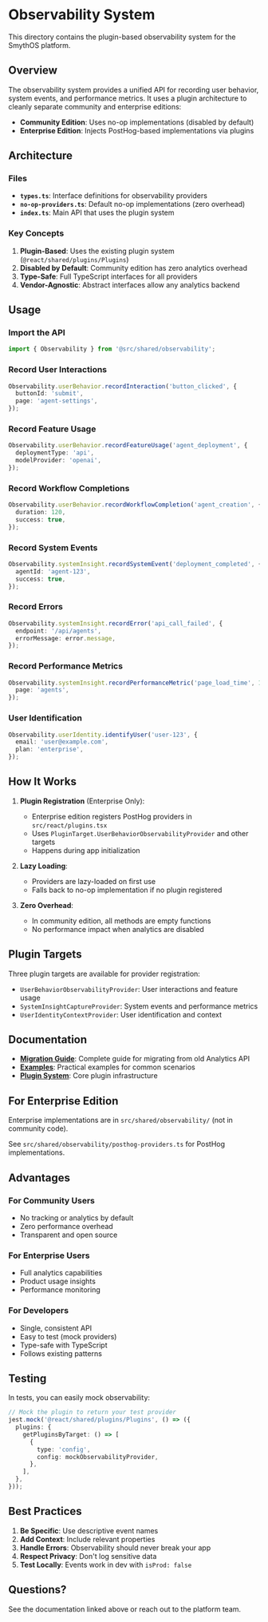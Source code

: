 # Observability System

This directory contains the plugin-based observability system for the SmythOS platform.

## Overview

The observability system provides a unified API for recording user behavior, system events, and performance metrics. It uses a plugin architecture to cleanly separate community and enterprise editions:

- **Community Edition**: Uses no-op implementations (disabled by default)
- **Enterprise Edition**: Injects PostHog-based implementations via plugins

## Architecture

### Files

- **`types.ts`**: Interface definitions for observability providers
- **`no-op-providers.ts`**: Default no-op implementations (zero overhead)
- **`index.ts`**: Main API that uses the plugin system

### Key Concepts

1. **Plugin-Based**: Uses the existing plugin system (`@react/shared/plugins/Plugins`)
2. **Disabled by Default**: Community edition has zero analytics overhead
3. **Type-Safe**: Full TypeScript interfaces for all providers
4. **Vendor-Agnostic**: Abstract interfaces allow any analytics backend

## Usage

### Import the API

```typescript
import { Observability } from '@src/shared/observability';
```

### Record User Interactions

```typescript
Observability.userBehavior.recordInteraction('button_clicked', {
  buttonId: 'submit',
  page: 'agent-settings',
});
```

### Record Feature Usage

```typescript
Observability.userBehavior.recordFeatureUsage('agent_deployment', {
  deploymentType: 'api',
  modelProvider: 'openai',
});
```

### Record Workflow Completions

```typescript
Observability.userBehavior.recordWorkflowCompletion('agent_creation', {
  duration: 120,
  success: true,
});
```

### Record System Events

```typescript
Observability.systemInsight.recordSystemEvent('deployment_completed', {
  agentId: 'agent-123',
  success: true,
});
```

### Record Errors

```typescript
Observability.systemInsight.recordError('api_call_failed', {
  endpoint: '/api/agents',
  errorMessage: error.message,
});
```

### Record Performance Metrics

```typescript
Observability.systemInsight.recordPerformanceMetric('page_load_time', 1234, {
  page: 'agents',
});
```

### User Identification

```typescript
Observability.userIdentity.identifyUser('user-123', {
  email: 'user@example.com',
  plan: 'enterprise',
});
```

## How It Works

1. **Plugin Registration** (Enterprise Only):
   - Enterprise edition registers PostHog providers in `src/react/plugins.tsx`
   - Uses `PluginTarget.UserBehaviorObservabilityProvider` and other targets
   - Happens during app initialization

2. **Lazy Loading**:
   - Providers are lazy-loaded on first use
   - Falls back to no-op implementation if no plugin registered

3. **Zero Overhead**:
   - In community edition, all methods are empty functions
   - No performance impact when analytics are disabled

## Plugin Targets

Three plugin targets are available for provider registration:

- `UserBehaviorObservabilityProvider`: User interactions and feature usage
- `SystemInsightCaptureProvider`: System events and performance metrics
- `UserIdentityContextProvider`: User identification and context

## Documentation

- **[Migration Guide](../../../../../docs/OBSERVABILITY_PLUGIN_SYSTEM.md)**: Complete guide for migrating from old Analytics API
- **[Examples](../../../../../docs/OBSERVABILITY_EXAMPLES.md)**: Practical examples for common scenarios
- **[Plugin System](../../react/shared/plugins/Plugins.ts)**: Core plugin infrastructure

## For Enterprise Edition

Enterprise implementations are in `src/shared/observability/` (not in community code).

See `src/shared/observability/posthog-providers.ts` for PostHog implementations.

## Advantages

### For Community Users

- No tracking or analytics by default
- Zero performance overhead
- Transparent and open source

### For Enterprise Users

- Full analytics capabilities
- Product usage insights
- Performance monitoring

### For Developers

- Single, consistent API
- Easy to test (mock providers)
- Type-safe with TypeScript
- Follows existing patterns

## Testing

In tests, you can easily mock observability:

```typescript
// Mock the plugin to return your test provider
jest.mock('@react/shared/plugins/Plugins', () => ({
  plugins: {
    getPluginsByTarget: () => [
      {
        type: 'config',
        config: mockObservabilityProvider,
      },
    ],
  },
}));
```

## Best Practices

1. **Be Specific**: Use descriptive event names
2. **Add Context**: Include relevant properties
3. **Handle Errors**: Observability should never break your app
4. **Respect Privacy**: Don't log sensitive data
5. **Test Locally**: Events work in dev with `isProd: false`

## Questions?

See the documentation linked above or reach out to the platform team.
